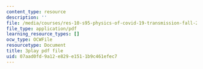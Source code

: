 ```yaml
---
content_type: resource
description: ''
file: /media/courses/res-10-s95-physics-of-covid-19-transmission-fall-2020/07aad0fd9a12e829e1511b9c461efec7_hAUFAN8Ceac.pdf
file_type: application/pdf
learning_resource_types: []
ocw_type: OCWFile
resourcetype: Document
title: 3play pdf file
uid: 07aad0fd-9a12-e829-e151-1b9c461efec7
---
```

